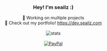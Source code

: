 <div align="center">

  ### <div align="center">Hey! I'm seailz :)</div>  
  

🔭 Working on multiple projects<br>
🧾 Check out my portfolio! https://dev.seailz.com <br> <br>
  ![stats](https://github-readme-stats.vercel.app/api?username=ioyocode&count_private=true&show_icons=true&theme=dracula)<br><br>
  [![PayPal](https://img.shields.io/badge/PayPal-00457C?style=for-the-badge&logo=paypal&logoColor=white)](https://paypal.me/seailzdev)
</div>
